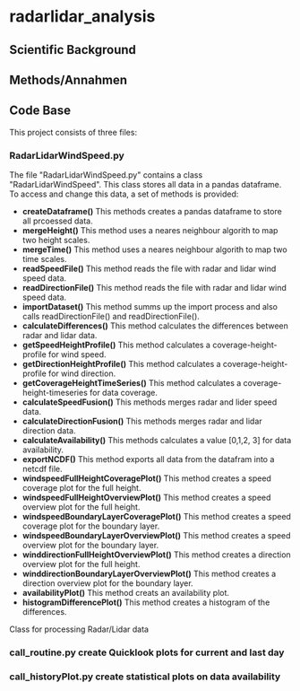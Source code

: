 # radarlidar_analysis
## Scientific Background
## Methods/Annahmen
## Code Base
This project consists of three files:
### RadarLidarWindSpeed.py
The file "RadarLidarWindSpeed.py" contains a class "RadarLidarWindSpeed". This class stores all data in a pandas dataframe. To access and change this data, a set of methods is provided:
- **createDataframe()** This methods creates a pandas dataframe to store all prcoessed data.
- **mergeHeight()** This method uses a neares neighbour algorith to map two height scales.
- **mergeTime()** This method uses a neares neighbour algorith to map two time scales.
- **readSpeedFile()** This method reads the file with radar and lidar wind speed data.
- **readDirectionFile()** This method reads the file with radar and lidar wind speed data.
- **importDataset()** This method summs up the import process and also calls readDirectionFile() and readDirectionFile().
- **calculateDifferences()** This method calculates the differences between radar and lidar data.
- **getSpeedHeightProfile()** This method calculates a coverage-height-profile for wind speed.
- **getDirectionHeightProfile()** This method calculates a coverage-height-profile for wind direction.
- **getCoverageHeightTimeSeries()** This method calculates a coverage-height-timeseries for data coverage.
- **calculateSpeedFusion()** This methods merges radar and lider speed data. 
- **calculateDirectionFusion()** This methods merges radar and lidar direction data.
- **calculateAvailability()** This methods calculates a value [0,1,2, 3] for data availability.
- **exportNCDF()** This method exports all data from the datafram into a netcdf file.
- **windspeedFullHeightCoveragePlot()** This method creates a speed coverage plot for the full height.
- **windspeedFullHeightOverviewPlot()**  This method creates a speed overview plot for the full height.
- **windspeedBoundaryLayerCoveragePlot()**  This method creates a speed coverage plot for the boundary layer.
- **windspeedBoundaryLayerOverviewPlot()** This method creates a speed overview plot for the boundary layer.
- **winddirectionFullHeightOverviewPlot()** This method creates a direction overview plot for the full height.
- **winddirectionBoundaryLayerOverviewPlot()** This method creates a direction overview plot for the boundary layer.
- **availabilityPlot()** This method creats an availability plot.
- **histogramDifferencePlot()** This method creates a histogram of the differences.

Class for processing Radar/Lidar data
### call_routine.py create Quicklook plots for current and last day
### call_historyPlot.py create statistical plots on data availability
